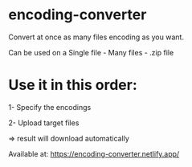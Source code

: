 # encoding-converter
Convert at once as many files encoding as you want.

Can be used on a Single file - Many files - .zip file

# Use it in this order:
1- Specify the encodings

2- Upload target files

=> result will download automatically

Available at: https://encoding-converter.netlify.app/
